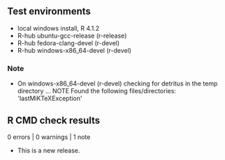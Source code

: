 ## Test environments
* local windows install, R 4.1.2
* R-hub ubuntu-gcc-release (r-release)
* R-hub fedora-clang-devel (r-devel)
* R-hub windows-x86_64-devel (r-devel)

### Note
* On windows-x86_64-devel (r-devel)
  checking for detritus in the temp directory ... NOTE
  Found the following files/directories:
    'lastMiKTeXException'

## R CMD check results

0 errors | 0 warnings | 1 note

* This is a new release.
